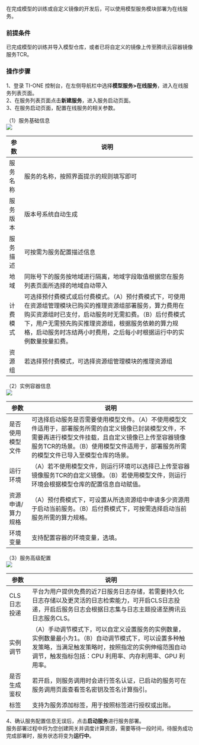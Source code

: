 

在完成模型的训练或自定义镜像的开发后，可以使用模型服务模块部署为在线服务。   

### 前提条件   
已完成模型的训练并导入模型仓库，或者已将自定义的镜像上传至腾讯云容器镜像服务TCR。

### 操作步骤   
1、登录 TI-ONE 控制台，在左侧导航栏中选择**模型服务>在线服务**，进入在线服务列表页面。  
2、在服务列表页面点击**新建服务**，进入服务启动页面。  
3、在服务启动页面，配置在线服务的相关参数。    
  
  
（1）服务基础信息  
![](https://qcloudimg.tencent-cloud.cn/raw/b7ae7f48eccee13f5a8e9c96609a20af.png)  

| 参数 | 说明                                                             |
| -------- | ------------------------------------------------------------ |
| 服务名称 | 服务的名称，按照界面提示的规则填写即可                       |
| 服务版本 | 版本号系统自动生成              |
| 服务描述 | 可按需为服务配置描述信息                                     |
| 地域 | 同账号下的服务按地域进行隔离，地域字段取值根据您在服务列表页面所选择的地域自动带入      |
| 计费模式 | 可选择预付费模式或后付费模式。（A）预付费模式下，可使用在资源组管理模块已购买的推理资源组部署服务，算力费用在购买资源组时已支付，启动服务时无需扣费。（B）后付费模式下，用户无需预先购买推理资源组，根据服务依赖的算力规格，启动服务时冻结两小时费用，之后每小时根据运行中的实例数量按量扣费。        |
| 资源组 | 若选择预付费模式，可选择资源组管理模块的推理资源组             |
  
  
（2）实例容器信息    
![](https://qcloudimg.tencent-cloud.cn/raw/b571f2a11da1c08f3c0b9da5a2790b70.png)  

| 参数 | 说明                                                             |
| -------- | ------------------------------------------------------------ |
| 是否使用模型文件 | 可选择启动服务是否需要使用模型文件。（A）不使用模型文件适用于，部署服务所需的自定义镜像已封装模型文件，不需要再进行模型文件挂载，且自定义镜像已上传至容器镜像服务TCR的场景。（B）使用模型文件适用于，部署服务所需的模型文件已导入至模型仓库的场景。 |
| 运行环境 |（A）若不使用模型文件，则运行环境可以选择已上传至容器镜像服务TCR的自定义镜像。（B）若使用模型文件，则运行环境会根据模型仓库的配置信息自动赋值。          |
| 资源申请/算力规格 |（A）预付费模式下，可设置从所选资源组中申请多少资源用于启动当前服务。（B）后付费模式下，可按需选择启动当前服务所需的算力规格。             |
| 环境变量 | 支持配置容器的环境变量，选填。            |
  
  
（3）服务高级配置    
![](https://qcloudimg.tencent-cloud.cn/raw/39754b396bd146d3ceb1e6e2a9be3af8.png)  

| 参数 | 说明                                                             |
| -------- | ------------------------------------------------------------ |
| CLS日志投递 | 平台为用户提供免费的近7日服务日志存储，若需要持久化日志存储以及更灵活的日志检索能力，可开启CLS日志投递，开启后服务日志会根据日志集与日志主题投递至腾讯云日志服务CLS。 |
| 实例调节 |（A）手动调节模式下，可以自定义设置服务的实例数量，实例数量最小为1。（B）自动调节模式下，可以设置多种触发策略，当满足触发策略时，按照指定的实例伸缩范围自动调节，触发指标包括：CPU 利用率、内存利用率、GPU 利用率。            |
| 是否生成鉴权 |  若开启，则服务调用时会进行签名认证，已启动的服务可在服务调用页面查看签名密钥及签名计算指引。            |
| 标签 | 支持为服务添加标签，用于按照标签进行授权或出账。             |

4、确认服务配置信息无误后，点击**启动服务**进行服务部署。  
服务部署过程中将为您创建网关并调度计算资源，需要等待一段时间，待服务成功完成部署时，服务状态将变为**运行中**。    
